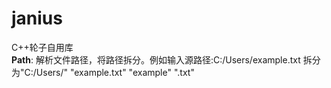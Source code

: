 # janius
C++轮子自用库  
**Path**: 解析文件路径，将路径拆分。例如输入源路径:C:/Users/example.txt 拆分为"C:/Users/" "example.txt" "example" ".txt"
